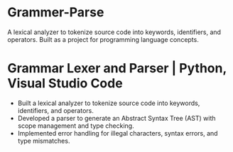 # Grammer-Parse
A lexical analyzer to tokenize source code into keywords, identifiers, and operators. Built as a project for programming language concepts.

# Grammar Lexer and Parser | Python, Visual Studio Code
- Built a lexical analyzer to tokenize source code into keywords, identifiers, and operators.
- Developed a parser to generate an Abstract Syntax Tree (AST) with scope management and type checking.
- Implemented error handling for illegal characters, syntax errors, and type mismatches.
